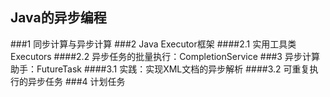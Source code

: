 ## Java的异步编程

###1 同步计算与异步计算
###2 Java Executor框架
####2.1 实用工具类Executors
####2.2 异步任务的批量执行：CompletionService
###3 异步计算助手：FutureTask
####3.1 实践：实现XML文档的异步解析
####3.2 可重复执行的异步任务
###4 计划任务

